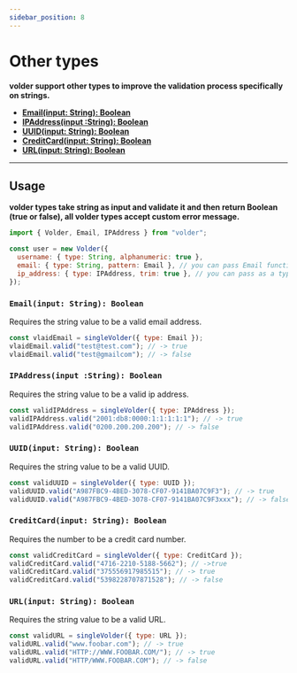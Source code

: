 ```yaml
---
sidebar_position: 8
---
```


# Other types

**volder support other types to improve the validation process specifically on strings.**

- [**Email(input: String): Boolean**](#emailinput-string-boolean)
- [**IPAddress(input :String): Boolean**](#ipaddressinput-string-boolean)
- [**UUID(input: String): Boolean**](#uuidinput-string-boolean)
- [**CreditCard(input: String): Boolean**](#creditcardinput-string-boolean)
- [**URL(input: String): Boolean**](#urlinput-string-boolean)

---

## Usage

**volder types take string as input and validate it and then return Boolean (true or false), all volder types accept custom error message.**

```js
import { Volder, Email, IPAddress } from "volder";

const user = new Volder({
  username: { type: String, alphanumeric: true },
  email: { type: String, pattern: Email }, // you can pass Email function in pattern.
  ip_address: { type: IPAddress, trim: true }, // you can pass as a type.
});
```

### `Email(input: String): Boolean`

Requires the string value to be a valid email address.

```js
const vlaidEmail = singleVolder({ type: Email });
vlaidEmail.valid("test@test.com"); // -> true
vlaidEmail.valid("test@gmailcom"); // -> false
```

### `IPAddress(input :String): Boolean`

Requires the string value to be a valid ip address.

```js
const validIPAddress = singleVolder({ type: IPAddress });
validIPAddress.valid("2001:db8:0000:1:1:1:1:1"); // -> true
validIPAddress.valid("0200.200.200.200"); // -> false
```

### `UUID(input: String): Boolean`

Requires the string value to be a valid UUID.

```js
const validUUID = singleVolder({ type: UUID });
validUUID.valid("A987FBC9-4BED-3078-CF07-9141BA07C9F3"); // -> true
validUUID.valid("A987FBC9-4BED-3078-CF07-9141BA07C9F3xxx"); // -> false
```

### `CreditCard(input: String): Boolean`

Requires the number to be a credit card number.

```js
const validCreditCard = singleVolder({ type: CreditCard });
validCreditCard.valid("4716-2210-5188-5662"); // ->true
validCreditCard.valid("375556917985515"); // -> true
validCreditCard.valid("5398228707871528"); // -> false
```

### `URL(input: String): Boolean`

Requires the string value to be a valid URL.

```js
const validURL = singleVolder({ type: URL });
validURL.valid("www.foobar.com"); // -> true
validURL.valid("HTTP://WWW.FOOBAR.COM/"); // -> true
validURL.valid("HTTP/WWW.FOOBAR.COM"); // -> false
```
